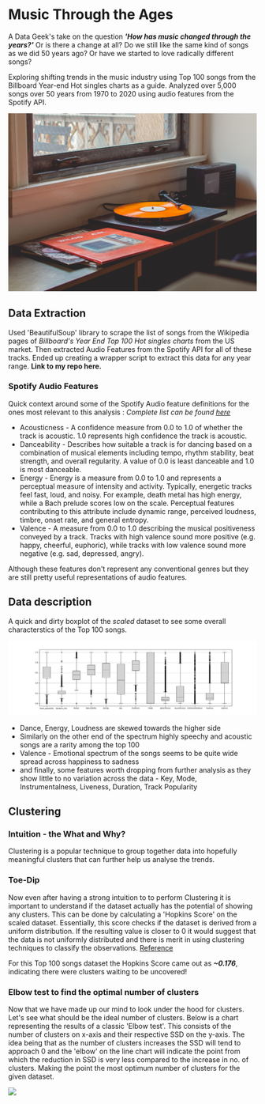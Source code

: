 # Music Through the Ages

A Data Geek's take on the question ***'How has music changed through the years?'*** Or is there a change at all? Do we still like the same kind of songs as we did 50 years ago? Or have we started to love radically different songs?  

Exploring shifting trends in the music industry using Top 100 songs from the Billboard Year-end Hot singles charts as a guide. Analyzed over 5,000 songs over 50 years from 1970 to 2020 using audio features from the Spotify API.

![<span>Photo by <a href="https://unsplash.com/@shutters_guild?utm_source=unsplash&amp;utm_medium=referral&amp;utm_content=creditCopyText">Travis Yewell</a> on <a href="https://unsplash.com/@tanulmathur/likes?utm_source=unsplash&amp;utm_medium=referral&amp;utm_content=creditCopyText">Unsplash</a></span>](/images/window_vinyl.jpg)


## Data Extraction
Used 'BeautifulSoup' library to scrape the list of songs from the Wikipedia pages of *Billboard's Year End Top 100 Hot singles charts* from the US market. Then extracted Audio Features from the Spotify API for all of these tracks. Ended up creating a wrapper script to extract this data for any year range. **Link to my repo here.**

### Spotify Audio Features
Quick context around some of the Spotify Audio feature definitions for the ones most relevant to this analysis : *Complete list can be found [here](https://developer.spotify.com/documentation/web-api/reference/#endpoint-get-audio-features)*

* Acousticness - A confidence measure from 0.0 to 1.0 of whether the track is acoustic. 1.0 represents high confidence the track is acoustic.
* Danceability - Describes how suitable a track is for dancing based on a combination of musical elements including tempo, rhythm stability, beat strength, and overall regularity. A value of 0.0 is least danceable and 1.0 is most danceable.
* Energy - Energy is a measure from 0.0 to 1.0 and represents a perceptual measure of intensity and activity. Typically, energetic tracks feel fast, loud, and noisy. For example, death metal has high energy, while a Bach prelude scores low on the scale. Perceptual features contributing to this attribute include dynamic range, perceived loudness, timbre, onset rate, and general entropy.
* Valence - A measure from 0.0 to 1.0 describing the musical positiveness conveyed by a track. Tracks with high valence sound more positive (e.g. happy, cheerful, euphoric), while tracks with low valence sound more negative (e.g. sad, depressed, angry).

Although these features don't represent any conventional genres but they are still pretty useful representations of audio features. 

## Data description

A quick and dirty boxplot of the *scaled* dataset to see some overall characterstics of the Top 100 songs.

![](/plots/initial_data_boxplot.jpg)

 * Dance, Energy, Loudness are skewed towards the higher side
 * Similarly on the other end of the spectrum highly speechy and acoustic songs are a rarity among the top 100
 * Valence - Emotional spectrum of the songs seems to be quite wide spread across happiness to sadness
 * and finally, some features worth dropping from further analysis as they show little to no variation across the data - Key, Mode, Instrumentalness, Liveness, Duration, Track Popularity

 ## Clustering

### Intuition - the What and Why?
Clustering is a popular technique to group together data into hopefully meaningful clusters that can further help us analyse the trends.  

### Toe-Dip
Now even after having a strong intuition to to perform Clustering it is important to understand if the dataset actually has the potential of showing any clusters. This can be done by calculating a 'Hopkins Score' on the scaled dataset. Essentially, this score checks if the dataset is derived from a uniform distribution. If the resulting value is closer to 0 it would suggest that the data is not uniformly distributed and there is merit in using clustering techniques to classify the observations. [Reference](https://pyclustertend.readthedocs.io/en/master/)

For this Top 100 songs dataset the Hopkins Score came out as ***~0.176***, indicating there were clusters waiting to be uncovered!

### Elbow test to find the optimal number of clusters
Now that we have made up our mind to look under the hood for clusters. Let's see what should be the ideal number of clusters.
Below is a chart representing the results of a classic 'Elbow test'. This consists of the number of clusters on x-axis and their respective SSD on the y-axis. The idea being that as the number of clusters increases the SSD will tend to approach 0 and the 'elbow' on the line chart will indicate the point from which the reduction in SSD is very less compared to the increase in no. of clusters. Making the point the most optimum number of clusters for the given dataset.

![](https://github.com/tanul-mathur/music-through-the-ages/blob/master/plots/elbow_plot.jpeg)



